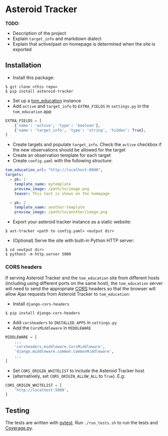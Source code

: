 # Asteroid Tracker

**TODO:**
* Description of the project
* Explain `target_info` and markdown dialect
* Explain that active/past on homepage is determined when the site is exported

## Installation

* Install this package:
```
$ git clone <this repo>
$ pip install asteroid-tracker
```
* Set up a [tom_education](https://github.com/joesingo/tom_education) instance
* Add `active` and `target_info` to `EXTRA_FIELDS` in `settings.py` in the
  `tom_education` app
```python
EXTRA_FIELDS = [
    {'name': 'active', 'type': 'boolean'},
    {'name': 'target_info', 'type': 'string', 'hidden': True},
]
```
* Create targets and populate `target_info`. Check the `active` checkbox if the
  new observations should be allowed for the target
* Create an observation template for each target
* Create `config.yaml` with the following structure:
```yaml
tom_education_url: "http://localhost:8000",
targets:
  - pk: 1
    template_name: mytemplate
    preview_image: /path/to/image.png
    teaser: This text is shown on the homepage

  - pk: 2
    template_name: another-template
    preview_image: /path/to/another/image.png
```
* Export your asteroid tracker instance as a static website:
```
$ ast-tracker <path to config.yaml> <output dir>
```
* (Optional) Serve the site with built-in Python HTTP server:
```
$ cd <output dir>
$ python3 -m http.server 5000
```

### CORS headers

If serving Asteroid Tracker and the `tom_education` site from different hosts
(including using different ports on the same host), the `tom_education` server
will need to send the appropriate
[CORS](https://en.wikipedia.org/wiki/Cross-origin_resource_sharing) headers so
that the browser will allow Ajax requests from Asteroid Tracker to
`tom_education`:

* Install `django-cors-headers`
```
$ pip install django-cors-headers
```
* Add `corsheaders` to `INSTALLED_APPS` in `settings.py`
* Add the `CorsMiddleware` in `MIDDLEWARE`
```python
MIDDLEWARE = [
    ...
    'corsheaders.middleware.CorsMiddleware',
    'django.middleware.common.CommonMiddleware',
    ...
]
```
* Set `CORS_ORIGIN_WHITELIST` to include the Asteroid Tracker host
* (alternatively, set `CORS_ORIGIN_ALLOW_ALL` to `True`). E.g:
```python
CORS_ORIGIN_WHITELIST = [
    'http://localhost:5000',
]
```

## Testing

The tests are written with
[pytest](https://docs.pytest.org/en/latest/index.html). Run `./run_tests.sh` to
run the tests and [Coverage.py](https://coverage.readthedocs.io/en/v4.5.x/).
